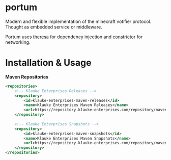 # portum
Modern and flexible implementation of the minecraft votifier protocol. Thought as embedded service or middleware.

Portum uses [theresa](https://github.com/FelixKlauke/theresa) for dependency injection and 
[constrictor](https://github.com/d3adspace/constrictor) for networking.

# Installation & Usage
**Maven Repositories**

```xml
<repositories>
    <!-- Klauke Enterprises Releases -->
    <repository>
        <id>klauke-enterprises-maven-releases</id>
        <name>Klauke Enterprises Maven Releases</name>
        <url>https://repository.klauke-enterprises.com/repository/maven-releases/</url>
    </repository>
	
    <!-- Klauke Enterprises Snapshots -->
    <repository>
        <id>klauke-enterprises-maven-snapshots</id>
        <name>Klauke Enterprises Maven Snapshots</name>
        <url>https://repository.klauke-enterprises.com/repository/maven-snapshots/</url>
    </repository>
</repositories>
```
